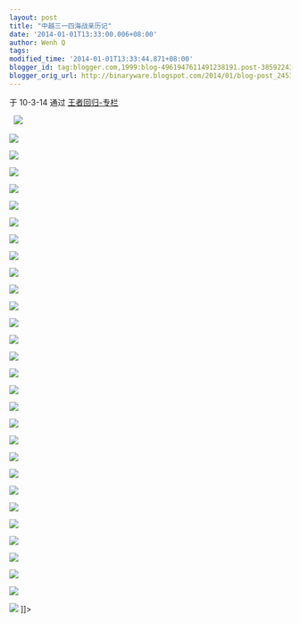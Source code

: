```yaml
---
layout: post
title: "中越三一四海战亲历记"
date: '2014-01-01T13:33:00.006+08:00'
author: Wenh Q
tags:
modified_time: '2014-01-01T13:33:44.871+08:00'
blogger_id: tag:blogger.com,1999:blog-4961947611491238191.post-3859224363160736429
blogger_orig_url: http://binaryware.blogspot.com/2014/01/blog-post_2453.html
---
```

于 10-3-14 通过 [王者回归-专栏](http://blog.china.com/u/060604/863/)

 
![](http://image.club.china.com/twhb/1011/2010/3/15/1268614846051_2972.jpg)



![](http://image.club.china.com/twhb/1011/2010/3/15/1268614846052_2973.jpg)

![](http://image.club.china.com/twhb/1011/2010/3/15/1268614846052_2974.jpg)

![](http://image.club.china.com/twhb/1011/2010/3/15/1268614846053_2975.jpg)

![](http://image.club.china.com/twhb/1011/2010/3/15/1268614846053_2976.jpg)

![](http://image.club.china.com/twhb/1011/2010/3/15/1268614846054_2977.jpg)

![](http://image.club.china.com/twhb/1011/2010/3/15/1268614846055_2978.jpg)

![](http://image.club.china.com/twhb/1011/2010/3/15/1268614846055_2979.jpg)

![](http://image.club.china.com/twhb/1011/2010/3/15/1268614846056_2980.jpg)

![](http://image.club.china.com/twhb/1011/2010/3/15/1268614846056_2981.jpg)

![](http://image.club.china.com/twhb/1011/2010/3/15/1268614846057_2982.jpg)

![](http://image.club.china.com/twhb/1011/2010/3/15/1268614846057_2983.jpg)

![](http://image.club.china.com/twhb/1011/2010/3/15/1268614846058_2984.jpg)

![](http://image.club.china.com/twhb/1011/2010/3/15/1268614846058_2985.jpg)

![](http://image.club.china.com/twhb/1011/2010/3/15/1268614846059_2986.jpg)

![](http://image.club.china.com/twhb/1011/2010/3/15/1268614846059_2987.jpg)

![](http://image.club.china.com/twhb/1011/2010/3/15/1268614846060_2988.jpg)

![](http://image.club.china.com/twhb/1011/2010/3/15/1268614846060_2989.jpg)

![](http://image.club.china.com/twhb/1011/2010/3/15/1268614846061_2990.jpg)

![](http://image.club.china.com/twhb/1011/2010/3/15/1268614846061_2991.jpg)

![](http://image.club.china.com/twhb/1011/2010/3/15/1268614846062_2992.jpg)

![](http://image.club.china.com/twhb/1011/2010/3/15/1268614846064_2993.jpg)

![](http://image.club.china.com/twhb/1011/2010/3/15/1268614846064_2994.jpg)

![](http://image.club.china.com/twhb/1011/2010/3/15/1268614846064_2995.jpg)

![](http://image.club.china.com/twhb/1011/2010/3/15/1268614846065_2996.jpg)

![](http://image.club.china.com/twhb/1011/2010/3/15/1268614846066_2997.jpg)

![](http://image.club.china.com/twhb/1011/2010/3/15/1268614846066_2998.jpg)

![](http://image.club.china.com/twhb/1011/2010/3/15/1268614846067_2999.jpg)

![](http://image.club.china.com/twhb/1011/2010/3/15/1268614846067_3000.jpg)

![](http://image.club.china.com/twhb/1011/2010/3/15/1268614846068_3001.jpg)
]]>
